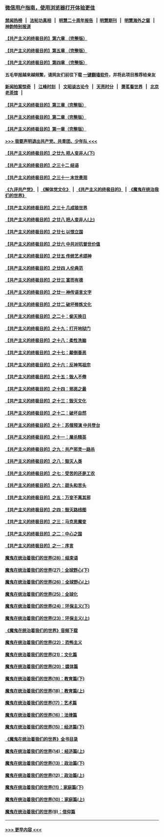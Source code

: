 ### [微信用户指南，使用浏览器打开体验更佳](https://github.com/gfw-breaker/banned-news1/blob/master/indexes/wechat-guide.md?t=0)
#### [禁闻热榜](热点新闻.md?t=0)  &nbsp;&nbsp;|&nbsp;&nbsp; [法轮功真相](https://github.com/gfw-breaker/truth/blob/master/README.md?t=0) &nbsp;&nbsp;|&nbsp;&nbsp; [明慧二十周年报告](https://github.com/gfw-breaker/mh-reports/blob/master/README.md?t=0) &nbsp;&nbsp;|&nbsp;&nbsp;[明慧期刊](https://github.com/gfw-breaker/mh-qikan) &nbsp;&nbsp;|&nbsp;&nbsp; [明慧海外之窗](https://github.com/gfw-breaker/mh-news/blob/master/README.md?t=0) &nbsp;&nbsp;|&nbsp;&nbsp; [神韵特别报道](https://github.com/gfw-breaker/mh-news/blob/master/shenyun.md?t=0)
#### [【共产主义的终极目的】第六章 （完整版）](../pages/nsc422/n11428913.md?t=02082111) 
#### [【共产主义的终极目的】第五章 （完整版）](../pages/nsc422/n11428912.md?t=02082111) 
#### [【共产主义的终极目的】第四章 （完整版）](../pages/nsc422/n11428907.md?t=02082111) 
#### 五毛举报越来越频繁，请网友们前往下载 [一键翻墙软件](https://github.com/gfw-breaker/ssr-accounts)，并将此项目推荐给亲友
#### [新闻拍案惊奇](https://github.com/gfw-breaker/banned-news1/blob/master/pages/link4.md) &nbsp;&nbsp;|&nbsp;&nbsp; [江峰时刻](https://github.com/gfw-breaker/banned-news1/blob/master/pages/link4.md) &nbsp;&nbsp;|&nbsp;&nbsp; [文昭谈古论今](https://github.com/gfw-breaker/banned-news1/blob/master/pages/link4.md) &nbsp;&nbsp;|&nbsp;&nbsp; [天亮时分](https://github.com/gfw-breaker/banned-news1/blob/master/pages/link4.md) &nbsp;&nbsp;|&nbsp;&nbsp; [萧茗看世界](https://github.com/gfw-breaker/banned-news1/blob/master/pages/link4.md) &nbsp;&nbsp;|&nbsp;&nbsp; [北京老茶馆](https://github.com/gfw-breaker/banned-news1/blob/master/pages/link4.md) &nbsp;&nbsp;|&nbsp;&nbsp; 
#### [【共产主义的终极目的】第三章（完整版）](../pages/nsc422/n11428848.md?t=02082111) 
#### [【共产主义的终极目的】第二章（完整版）](../pages/nsc422/n11428831.md?t=02082111) 
#### [【共产主义的终极目的】第一章（完整版）](../pages/nsc422/n11417651.md?t=02082111) 
#### [>>> 我要声明退出共产党、共青团、少年队 <<<](https://github.com/begood0513/goodnews/blob/master/quit/letter.md) 
#### [【共产主义的终极目的】之廿九 把人变非人(下)](../pages/nsc422/n11344140.md?t=02082111) 
#### [【共产主义的终极目的】之三十二 结语](../pages/nsc422/n11360535.md?t=02082111) 
#### [【共产主义的终极目的】之三十一 末世景观](../pages/nsc422/n11351129.md?t=02082111) 
#### [《九评共产党》](https://github.com/begood0513/9ping.md/blob/master/README.md) &nbsp;|&nbsp; [《解体党文化》](../../../../jtdwh.md/blob/master/README.md)  &nbsp;|&nbsp; [《共产主义的终极目的》](../../../../gczydzjmd.md/blob/master/README.md) &nbsp;|&nbsp; [《魔鬼在统治我们的世界》](../../../../mgztzwmdsj.md/blob/master/README.md) 
#### [【共产主义的终极目的】之三十 几成狼世界](../pages/nsc422/n11348280.md?t=02082111) 
#### [【共产主义的终极目的】之廿八 把人变非人(上)](../pages/nsc422/n11340492.md?t=02082111) 
#### [【共产主义的终极目的】之廿七 以恨立国](../pages/nsc422/n11336944.md?t=02082111) 
#### [【共产主义的终极目的】之廿六 中共对抗普世价值](../pages/nsc422/n11324785.md?t=02082111) 
#### [【共产主义的终极目的】之廿五 传统艺术颂神](../pages/nsc422/n11296396.md?t=02082111) 
#### [【共产主义的终极目的】之廿四 人伦典范](../pages/nsc422/n11296397.md?t=02082111) 
#### [【共产主义的终极目的】之廿三 富而有德](../pages/nsc422/n11283598.md?t=02082111) 
#### [【共产主义的终极目的】之廿一 神传语言文字](../pages/nsc422/n11263265.md?t=02082111) 
#### [【共产主义的终极目的】之廿二 破坏修炼文化](../pages/nsc422/n11245728.md?t=02082111) 
#### [【共产主义的终极目的】之二十：偷天换日](../pages/nsc422/n11238846.md?t=02082111) 
#### [【共产主义的终极目的】之十九：打开地狱门](../pages/nsc422/n11206376.md?t=02082111) 
#### [【共产主义的终极目的】之十八：柔性洗脑](../pages/nsc422/n11199994.md?t=02082111) 
#### [【共产主义的终极目的】之十七：颠倒善恶](../pages/nsc422/n11179782.md?t=02082111) 
#### [【共产主义的终极目的】之十六：反神骂祖宗](../pages/nsc422/n11166798.md?t=02082111) 
#### [【共产主义的终极目的】之十五：毁人不倦](../pages/nsc422/n11166792.md?t=02082111) 
#### [【共产主义的终极目的】之十四：邪恶之最](../pages/nsc422/n11150249.md?t=02082111) 
#### [【共产主义的终极目的】之十三：毁灭文化](../pages/nsc422/n11135227.md?t=02082111) 
#### [【共产主义的终极目的】之十二：破坏自然](../pages/nsc422/n11135214.md?t=02082111) 
#### [【共产主义的终极目的】之十：苏俄预演 中共登台](../pages/nsc422/n11118424.md?t=02082111) 
#### [【共产主义的终极目的】之十一：屠杀精英](../pages/nsc422/n11118442.md?t=02082111) 
#### [【共产主义的终极目的】之九：共产邪灵一路杀](../pages/nsc422/n11114139.md?t=02082111) 
#### [【共产主义的终极目的】之八：毁灭人类](../pages/nsc422/n11108503.md?t=02082111) 
#### [【共产主义的终极目的】之七：受苦的还是工农](../pages/nsc422/n11101809.md?t=02082111) 
#### [【共产主义的终极目的】之六：甜头和苦头](../pages/nsc422/n11096971.md?t=02082111) 
#### [【共产主义的终极目的】之五：万变不离其邪](../pages/nsc422/n11091285.md?t=02082111) 
#### [【共产主义的终极目的】之四：毁灭路线图](../pages/nsc422/n11086284.md?t=02082111) 
#### [【共产主义的终极目的】之三：马克思魔变](../pages/nsc422/n11061941.md?t=02082111) 
#### [【共产主义的终极目的】之二：中心之国](../pages/nsc422/n11047728.md?t=02082111) 
#### [【共产主义的终极目的】之一：序言](../pages/nsc422/n11086077.md?t=02082111) 
#### [魔鬼在统治着我们的世界(28)：结束语](../pages/nsc422/n10936246.md?t=02082111) 
#### [魔鬼在统治着我们的世界(27)：全球野心(下)](../pages/nsc422/n10928319.md?t=02082111) 
#### [魔鬼在统治着我们的世界(26)：全球野心(上)](../pages/nsc422/n10900318.md?t=02082111) 
#### [魔鬼在统治着我们的世界(25)：全球化](../pages/nsc422/n10788205.md?t=02082111) 
#### [魔鬼在统治着我们的世界(24)：环保主义(下)](../pages/nsc422/n10695307.md?t=02082111) 
#### [魔鬼在统治着我们的世界(23)：环保主义(上)](../pages/nsc422/n10688613.md?t=02082111) 
#### [《魔鬼在统治着我们的世界》音频下载](../pages/nsc422/n10635553.md?t=02082111) 
#### [魔鬼在统治着我们的世界(22)：恐怖主义](../pages/nsc422/n10614727.md?t=02082111) 
#### [魔鬼在统治着我们的世界(21)：文化篇](../pages/nsc422/n10597706.md?t=02082111) 
#### [魔鬼在统治着我们的世界(20)：媒体篇](../pages/nsc422/n10586579.md?t=02082111) 
#### [魔鬼在统治着我们的世界(19)：教育篇(下)](../pages/nsc422/n10564808.md?t=02082111) 
#### [魔鬼在统治着我们的世界(18)：教育篇(上)](../pages/nsc422/n10526970.md?t=02082111) 
#### [魔鬼在统治着我们的世界(17)：艺术篇](../pages/nsc422/n10499093.md?t=02082111) 
#### [魔鬼在统治着我们的世界(16)：法律篇](../pages/nsc422/n10485969.md?t=02082111) 
#### [魔鬼在统治着我们的世界(15)：经济篇(下)](../pages/nsc422/n10469975.md?t=02082111) 
#### [《魔鬼在统治着我们的世界》全书目录](../pages/nsc422/n10464261.md?t=02082111) 
#### [魔鬼在统治着我们的世界(14)：经济篇(上)](../pages/nsc422/n10457370.md?t=02082111) 
#### [魔鬼在统治着我们的世界(13)：政治篇(下)](../pages/nsc422/n10448270.md?t=02082111) 
#### [魔鬼在统治着我们的世界(12)：政治篇(上)](../pages/nsc422/n10444576.md?t=02082111) 
#### [魔鬼在统治着我们的世界(11)：家庭篇(下)](../pages/nsc422/n10440961.md?t=02082111) 
#### [魔鬼在统治着我们的世界(10)：家庭篇(上)](../pages/nsc422/n10435448.md?t=02082111) 
#### [魔鬼在统治着我们的世界(9)：信仰篇](../pages/nsc422/n10432159.md?t=02082111) 

----
#### [ >>> 更早内容 <<< ](../indexes/nsc422-earlier.md)
